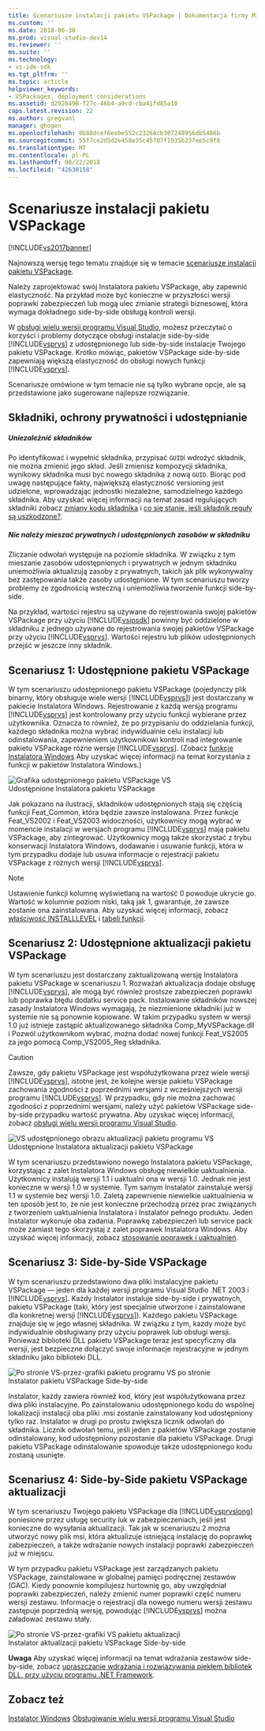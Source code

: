 ```yaml
---
title: Scenariusze instalacji pakietu VSPackage | Dokumentacja firmy Microsoft
ms.custom: ''
ms.date: 2018-06-30
ms.prod: visual-studio-dev14
ms.reviewer: ''
ms.suite: ''
ms.technology:
- vs-ide-sdk
ms.tgt_pltfrm: ''
ms.topic: article
helpviewer_keywords:
- VSPackages, deployment considerations
ms.assetid: d2928498-f27c-46b4-a9cd-cba41fd85a10
caps.latest.revision: 22
ms.author: gregvanl
manager: ghogen
ms.openlocfilehash: 0b88dcef6eebe552c23268cb307248956db5486b
ms.sourcegitcommit: 55f7ce2d5d2e458e35c45787f1935b237ee5c9f8
ms.translationtype: MT
ms.contentlocale: pl-PL
ms.lasthandoff: 08/22/2018
ms.locfileid: "42630158"
---
```

# <a name="vspackage-setup-scenarios"></a>Scenariusze instalacji pakietu VSPackage
[!INCLUDE[vs2017banner](../../includes/vs2017banner.md)]

Najnowszą wersję tego tematu znajduje się w temacie [scenariusze instalacji pakietu VSPackage](https://docs.microsoft.com/visualstudio/extensibility/internals/vspackage-setup-scenarios).  
  
Należy zaprojektować swój Instalatora pakietu VSPackage, aby zapewnić elastyczność. Na przykład może być konieczne w przyszłości wersji poprawki zabezpieczeń lub mogą ulec zmianie strategii biznesowej, która wymaga dokładnego side-by-side obsługą kontroli wersji.  
  
 W [obsługi wielu wersji programu Visual Studio](../../extensibility/supporting-multiple-versions-of-visual-studio.md), możesz przeczytać o korzyści i problemy dotyczące obsługi instalacje side-by-side [!INCLUDE[vsprvs](../../includes/vsprvs-md.md)] z udostępnionego lub side-by-side instalacje Twojego pakietu VSPackage. Krótko mówiąc, pakietów VSPackage side-by-side zapewniają większą elastyczność do obsługi nowych funkcji [!INCLUDE[vsprvs](../../includes/vsprvs-md.md)].  
  
 Scenariusze omówione w tym temacie nie są tylko wybrane opcje, ale są przedstawione jako sugerowane najlepsze rozwiązanie.  
  
## <a name="components-privacy-and-sharing"></a>Składniki, ochrony prywatności i udostępnianie  
  
##### <a name="make-your-components-independent"></a>Uniezależnić składników  
 Po identyfikować i wypełnić składnika, przypisać `GUID`i wdrożyć składnik, nie można zmienić jego skład. Jeśli zmienisz kompozycji składnika, wynikowy składnika musi być nowego składnika z nową `GUID`. Biorąc pod uwagę następujące fakty, największą elastyczność versioning jest udzielone, wprowadzając jednostki niezależne, samodzielnego każdego składnika. Aby uzyskać więcej informacji na temat zasad regulujących składniki zobacz [zmiany kodu składnika](http://msdn.microsoft.com/library/aa367849\(VS.85\).aspx) i [co się stanie, jeśli składnik reguły są uszkodzone?](http://msdn.microsoft.com/library/aa372795\(VS.85\).aspx).  
  
##### <a name="do-not-mix-shared-and-private-resources-in-a-component"></a>Nie należy mieszać prywatnych i udostępnionych zasobów w składniku  
 Zliczanie odwołań występuje na poziomie składnika. W związku z tym mieszanie zasobów udostępnionych i prywatnych w jednym składniku uniemożliwia aktualizują zasoby z prywatnych, takich jak plik wykonywalny bez zastępowania także zasoby udostępnione. W tym scenariuszu tworzy problemy ze zgodnością wsteczną i uniemożliwia tworzenie funkcji side-by-side.  
  
 Na przykład, wartości rejestru są używane do rejestrowania swojej pakietów VSPackage przy użyciu [!INCLUDE[vsipsdk](../../includes/vsipsdk-md.md)] powinny być oddzielone w składniku z jednego używane do rejestrowania swojej pakietów VSPackage przy użyciu [!INCLUDE[vsprvs](../../includes/vsprvs-md.md)]. Wartości rejestru lub plików udostępnionych przejść w jeszcze inny składnik.  
  
## <a name="scenario-1-shared-vspackage"></a>Scenariusz 1: Udostępnione pakietu VSPackage  
 W tym scenariuszu udostępnionego pakietu VSPackage (pojedynczy plik binarny, który obsługuje wiele wersji [!INCLUDE[vsprvs](../../includes/vsprvs-md.md)]) jest dostarczany w pakiecie Instalatora Windows. Rejestrowanie z każdą wersją programu [!INCLUDE[vsprvs](../../includes/vsprvs-md.md)] jest kontrolowany przy użyciu funkcji wybierane przez użytkownika. Oznacza to również, że po przypisaniu do oddzielania funkcji, każdego składnika można wybrać indywidualnie celu instalacji lub odinstalowania, zapewnieniem użytkownikowi kontroli nad integrowanie pakietu VSPackage różne wersje [!INCLUDE[vsprvs](../../includes/vsprvs-md.md)]. (Zobacz [funkcje Instalatora Windows](http://msdn.microsoft.com/library/aa372840\(VS.85\).aspx) Aby uzyskać więcej informacji na temat korzystania z funkcji w pakietów Instalatora Windows.)  
  
 ![Grafika udostępnionego pakietu VSPackage VS](../../extensibility/internals/media/vs-sharedpackage.gif "VS_SharedPackage")  
Udostępnione Instalatora pakietu VSPackage  
  
 Jak pokazano na ilustracji, składników udostępnionych stają się częścią funkcji Feat_Common, która będzie zawsze instalowana. Przez funkcje Feat_VS2002 i Feat_VS2003 widoczności, użytkownicy mogą wybrać w momencie instalacji w wersjach programu [!INCLUDE[vsprvs](../../includes/vsprvs-md.md)] mają pakietu VSPackage, aby zintegrować. Użytkownicy mogą także skorzystać z trybu konserwacji Instalatora Windows, dodawanie i usuwanie funkcji, która w tym przypadku dodaje lub usuwa informacje o rejestracji pakietu VSPackage z różnych wersji [!INCLUDE[vsprvs](../../includes/vsprvs-md.md)].  
  
> [!NOTE]
>  Ustawienie funkcji kolumnę wyświetlaną na wartość 0 powoduje ukrycie go. Wartość w kolumnie poziom niski, taką jak 1, gwarantuje, że zawsze zostanie ona zainstalowana. Aby uzyskać więcej informacji, zobacz [właściwość INSTALLLEVEL](http://msdn.microsoft.com/library/aa369536\(VS.85\).aspx) i [tabeli funkcji](http://msdn.microsoft.com/library/aa368585.aspx).  
  
## <a name="scenario-2-shared-vspackage-update"></a>Scenariusz 2: Udostępnione aktualizacji pakietu VSPackage  
 W tym scenariuszu jest dostarczany zaktualizowaną wersję Instalatora pakietu VSPackage w scenariuszu 1. Rozważań aktualizacja dodaje obsługę [!INCLUDE[vsprvs](../../includes/vsprvs-md.md)], ale mogą być również prostsze zabezpieczeń poprawki lub poprawka błędu dodatku service pack. Instalowanie składników nowszej zasady Instalatora Windows wymagają, że niezmienione składniki już w systemie nie są ponownie kopiowane. W takim przypadku system w wersji 1.0 już istnieje zastąpić aktualizowanego składnika Comp_MyVSPackage.dll i Pozwól użytkownikom wybrać, można dodać nowej funkcji Feat_VS2005 za jego pomocą Comp_VS2005_Reg składnika.  
  
> [!CAUTION]
>  Zawsze, gdy pakietu VSPackage jest współużytkowana przez wiele wersji [!INCLUDE[vsprvs](../../includes/vsprvs-md.md)], istotne jest, że kolejne wersje pakietu VSPackage zachowania zgodności z poprzednimi wersjami z wcześniejszych wersji programu [!INCLUDE[vsprvs](../../includes/vsprvs-md.md)]. W przypadku, gdy nie można zachować zgodności z poprzednimi wersjami, należy użyć pakietów VSPackage side-by-side przypadku wartość prywatna. Aby uzyskać więcej informacji, zobacz [obsługi wielu wersji programu Visual Studio](../../extensibility/supporting-multiple-versions-of-visual-studio.md).  
  
 ![VS udostępnionego obrazu aktualizacji pakietu programu VS](../../extensibility/internals/media/vs-sharedpackageupdate.gif "VS_SharedPackageUpdate")  
Udostępnione Instalatora aktualizacji pakietu VSPackage  
  
 W tym scenariuszu przedstawiono nowego Instalatora pakietu VSPackage, korzystając z zalet Instalatora Windows obsługę niewielkie uaktualnienia. Użytkownicy instalują wersji 1.1 i uaktualni ona w wersji 1.0. Jednak nie jest konieczne w wersji 1.0 w systemie. Tym samym Instalator zainstaluje wersji 1.1 w systemie bez wersji 1.0. Zaletą zapewnienie niewielkie uaktualnienia w ten sposób jest to, że nie jest konieczne przechodzą przez prac związanych z tworzeniem uaktualnienia Instalatora i Instalator pełnego produktu. Jeden Instalator wykonuje oba zadania. Poprawkę zabezpieczeń lub service pack może zamiast tego skorzystaj z zalet poprawek Instalatora Windows. Aby uzyskać więcej informacji, zobacz [stosowanie poprawek i uaktualnień](http://msdn.microsoft.com/library/aa370579\(VS.85\).aspx).  
  
## <a name="scenario-3-side-by-side-vspackage"></a>Scenariusz 3: Side-by-Side VSPackage  
 W tym scenariuszu przedstawiono dwa pliki instalacyjne pakietu VSPackage — jeden dla każdej wersji programu Visual Studio .NET 2003 i [!INCLUDE[vsprvs](../../includes/vsprvs-md.md)]. Każdy Instalator instaluje side-by-side i prywatnych, pakietu VSPackage (taki, który jest specjalnie utworzone i zainstalowane dla konkretnej wersji [!INCLUDE[vsprvs](../../includes/vsprvs-md.md)]). Każdego pakietu VSPackage znajduje się w jego własnej składnika. W związku z tym, każdy może być indywidualnie obsługiwany przy użyciu poprawek lub obsługi wersji. Ponieważ biblioteki DLL pakietu VSPackage teraz jest specyficzny dla wersji, jest bezpieczne dołączyć swoje informacje rejestracyjne w jednym składniku jako biblioteki DLL.  
  
 ![Po stronie VS&#45;przez&#45;grafiki pakietu programu VS po stronie](../../extensibility/internals/media/vs-sbys-package.gif "VS_SbyS_Package")  
Instalator pakietu VSPackage Side-by-side  
  
 Instalator, każdy zawiera również kod, który jest współużytkowana przez dwa pliki instalacyjne. Po zainstalowaniu udostępnionego kodu do wspólnej lokalizacji instalacji oba pliki .msi zostanie zainstalowany kod udostępniony tylko raz. Instalator w drugi po prostu zwiększa licznik odwołań do składnika. Licznik odwołań temu, jeśli jeden z pakietów VSPackage zostanie odinstalowany, kod udostępniony pozostanie dla pakietu VSPackage. Drugi pakietu VSPackage odinstalowanie spowoduje także udostępnionego kodu zostaną usunięte.  
  
## <a name="scenario-4-side-by-side-vspackage-update"></a>Scenariusz 4: Side-by-Side pakietu VSPackage aktualizacji  
 W tym scenariuszu Twojego pakietu VSPackage dla [!INCLUDE[vsprvslong](../../includes/vsprvslong-md.md)] poniesione przez usługę security luk w zabezpieczeniach, jeśli jest konieczne do wysyłania aktualizacji. Tak jak w scenariuszu 2 można utworzyć nowy plik msi, która aktualizuje istniejącą instalację do poprawkę zabezpieczeń, a także wdrażanie nowych instalacji poprawki zabezpieczeń już w miejscu.  
  
 W tym przypadku pakietu VSPackage jest zarządzanych pakietu VSPackage, zainstalowane w globalnej pamięci podręcznej zestawów (GAC). Kiedy ponownie kompilujesz hurtownię go, aby uwzględniał poprawki zabezpieczeń, należy zmienić numer poprawki część numeru wersji zestawu. Informacje o rejestracji dla nowego numeru wersji zestawu zastępuje poprzednią wersję, powodując [!INCLUDE[vsprvs](../../includes/vsprvs-md.md)] można załadować zestawu stały.  
  
 ![Po stronie VS&#45;przez&#45;grafiki VS pakietu aktualizacji](../../extensibility/internals/media/vs-sbys-packageupdate.gif "VS_SbyS_PackageUpdate")  
Instalator aktualizacji pakietu VSPackage Side-by-side  
  
 **Uwaga** Aby uzyskać więcej informacji na temat wdrażania zestawów side-by-side, zobacz [upraszczanie wdrażania i rozwiązywania piekłem bibliotek DLL, przy użyciu programu .NET Framework](http://msdn.microsoft.com/library/ms973843.aspx).  
  
## <a name="see-also"></a>Zobacz też  
 [Instalator Windows](http://msdn.microsoft.com/library/cc185688\(VS.85\).aspx)   
 [Obsługiwanie wielu wersji programu Visual Studio](../../extensibility/supporting-multiple-versions-of-visual-studio.md)

